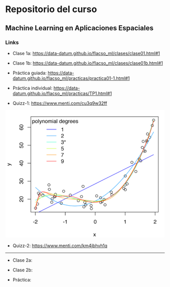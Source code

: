 # Repositorio del curso 

## Machine Learning en Aplicaciones Espaciales


### Links

* Clase 1a: https://data-datum.github.io/flacso_ml/clases/clase01.html#1

* Clase 1b: https://data-datum.github.io/flacso_ml/clases/clase01b.html#1

* Práctica guiada: https://data-datum.github.io/flacso_ml/practicas/practica01-1.html#1

* Práctica individual: https://data-datum.github.io/flacso_ml/practicas/TP1.html#1

* Quizz-1: https://www.menti.com/cu3q9w32ff

![Models](overfitted.png)

* Quizz-2: https://www.menti.com/km4jbhvh1q

-------------------------------------------------------------------------------------------------------------------------------------------------

* Clase 2a: 

* Clase 2b: 

* Práctica: 
